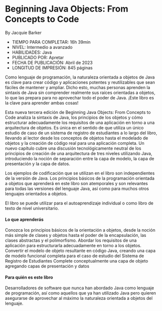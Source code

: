 # Beginning Java Objects: From Concepts to Code

By Jacquie Barker

* TIEMPO PARA COMPLETAR: 16h 39min
* NIVEL: Intermedio a avanzado
* HABILIDADES: Java
* PUBLICADO POR: Apretar
* FECHA DE PUBLICACIÓN: Abril de 2023
* LONGITUD DE IMPRESIÓN: 845 páginas

Como lenguaje de programación, la naturaleza orientada a objetos de Java es clave para crear código y aplicaciones potentes y reutilizables que sean fáciles de mantener y ampliar. Dicho esto, muchas personas aprenden la sintaxis de Java sin comprender realmente sus raíces orientadas a objetos, lo que las prepara para no aprovechar todo el poder de Java. ¡Este libro es la clave para aprender ambas cosas!

Esta nueva tercera edición de Beginning Java Objects: From Concepts to Code  analiza la sintaxis de Java, los principios de los objetos y cómo estructurar adecuadamente los requisitos de una aplicación en torno a una arquitectura de objetos. Es única en el sentido de que utiliza un único estudio de caso de un sistema de registro de estudiantes a lo largo del libro, llevando al lector desde los conceptos de objetos hasta el modelado de objetos y la creación de código real para una aplicación completa. Un nuevo capítulo cubre una discusión tecnológicamente neutral de los principios de creación de una arquitectura de tres niveles utilizando Java, introduciendo la noción de separación entre la capa de modelo, la capa de presentación y la capa de datos.

Los ejemplos de codificación que se utilizan en el libro son independientes de la versión de Java. Los principios básicos de la programación orientada a objetos que aprenderá en este libro son atemporales y son relevantes para todas las versiones del lenguaje Java, así como para muchos otros lenguajes orientados a objetos.  

El libro se puede utilizar para el autoaprendizaje individual o como libro de texto de nivel universitario.



#### Lo que aprenderás

Conozca los principios básicos de la orientación a objetos, desde la noción más simple de clases y objetos hasta el poder de la encapsulación, las clases abstractas y el polimorfismo.
Abordar los requisitos de una aplicación para estructurarla adecuadamente en torno a los objetos.
Convertir el modelo de objeto resultante en código Java, creando una capa de modelo funcional completa para el caso de estudio del Sistema de Registro de Estudiantes
Complete conceptualmente una capa de objeto agregando capas de presentación y datos 

#### Para quién es este libro

Desarrolladores de software que nunca han abordado Java como lenguaje de programación, así como aquellos que ya han utilizado Java pero quieren asegurarse de aprovechar al máximo la naturaleza orientada a objetos del lenguaje.
